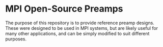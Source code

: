 # MPI Open-Source Preamps

The purpose of this repository is to provide reference preamp designs. These were designed to be used in MPI systems, but are likely useful for many other applications, and can be simply modified to suit different purposes. 

